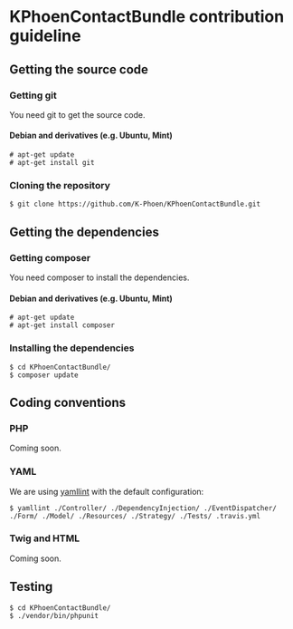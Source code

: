 # KPhoenContactBundle contribution guideline

## Getting the source code

### Getting git

You need git to get the source code.

#### Debian and derivatives (e.g. Ubuntu, Mint)

    # apt-get update
    # apt-get install git

### Cloning the repository

    $ git clone https://github.com/K-Phoen/KPhoenContactBundle.git

## Getting the dependencies

### Getting composer

You need composer to install the dependencies.

#### Debian and derivatives (e.g. Ubuntu, Mint)

    # apt-get update
    # apt-get install composer

### Installing the dependencies

    $ cd KPhoenContactBundle/
    $ composer update

## Coding conventions

### PHP

Coming soon.

### YAML

We are using [yamllint](https://github.com/adrienverge/yamllint) with the default configuration:

    $ yamllint ./Controller/ ./DependencyInjection/ ./EventDispatcher/ ./Form/ ./Model/ ./Resources/ ./Strategy/ ./Tests/ .travis.yml

### Twig and HTML

Coming soon.

## Testing

    $ cd KPhoenContactBundle/
    $ ./vendor/bin/phpunit
